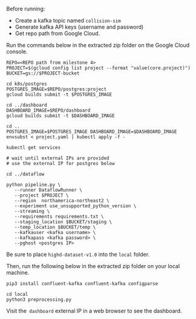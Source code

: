 Before running:
* Create a kafka topic named `collision-sim`
* Generate kafka API keys (username and password)
* Get repo path from Google Cloud.

Run the commands below in the extracted zip folder on the Google Cloud console.

```
REPO=<REPO path from milestone 4>
PROJECT=$(gcloud config list project --format "value(core.project)")
BUCKET=gs://$PROJECT-bucket

cd k8s/postgres
POSTGRES_IMAGE=$REPO/postgres:project
gcloud builds submit -t $POSTGRES_IMAGE

cd ../dashboard
DASHBOARD_IMAGE=$REPO/dashboard
gcloud builds submit -t $DASHBOARD_IMAGE

cd ..
POSTGRES_IMAGE=$POSTGRES_IMAGE DASHBOARD_IMAGE=$DASHBOARD_IMAGE envsubst < project.yaml | kubectl apply -f -

kubectl get services

# wait until external IPs are provided
# use the external IP for postgres below

cd ../dataflow

python pipeline.py \
   --runner DataflowRunner \
   --project $PROJECT \
   --region  northamerica-northeast2 \
   --experiment use_unsupported_python_version \
   --streaming \
   --requirements requirements.txt \
   --staging_location $BUCKET/staging \
   --temp_location $BUCKET/temp \
   --kafkauser <kafka username> \
   --kafkapass <kafka password> \
   --pghost <postgres IP>
```

Be sure to place `highd-dataset-v1.0` into the `local` folder.

Then, run the following below in the extracted zip folder on your local machine.


```
pip3 install confluent-kafka confluent-kafka configparse

cd local
python3 preprocessing.py
```

Visit the` dashboard` external IP in a web browser to see the dashboard.
